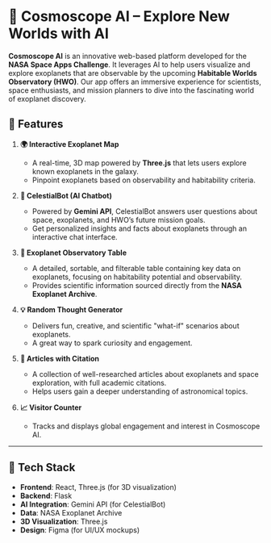 # 🌌 Cosmoscope AI – Explore New Worlds with AI

**Cosmoscope AI** is an innovative web-based platform developed for the **NASA Space Apps Challenge**. It leverages AI to help users visualize and explore exoplanets that are observable by the upcoming **Habitable Worlds Observatory (HWO)**. Our app offers an immersive experience for scientists, space enthusiasts, and mission planners to dive into the fascinating world of exoplanet discovery.

## 🚀 Features

1. **🌍 Interactive Exoplanet Map**
   - A real-time, 3D map powered by **Three.js** that lets users explore known exoplanets in the galaxy.
   - Pinpoint exoplanets based on observability and habitability criteria.

2. **🤖 CelestialBot (AI Chatbot)**
   - Powered by **Gemini API**, CelestialBot answers user questions about space, exoplanets, and HWO’s future mission goals.
   - Get personalized insights and facts about exoplanets through an interactive chat interface.

3. **🔭 Exoplanet Observatory Table**
   - A detailed, sortable, and filterable table containing key data on exoplanets, focusing on habitability potential and observability.
   - Provides scientific information sourced directly from the **NASA Exoplanet Archive**.

4. **💡 Random Thought Generator**
   - Delivers fun, creative, and scientific "what-if" scenarios about exoplanets.
   - A great way to spark curiosity and engagement.

5. **📝 Articles with Citation**
   - A collection of well-researched articles about exoplanets and space exploration, with full academic citations.
   - Helps users gain a deeper understanding of astronomical topics.

6. **📈 Visitor Counter**
   - Tracks and displays global engagement and interest in Cosmoscope AI.

---

## 🌟 Tech Stack

- **Frontend**: React, Three.js (for 3D visualization)
- **Backend**: Flask
- **AI Integration**: Gemini API (for CelestialBot)
- **Data**: NASA Exoplanet Archive
- **3D Visualization**: Three.js
- **Design**: Figma (for UI/UX mockups)



